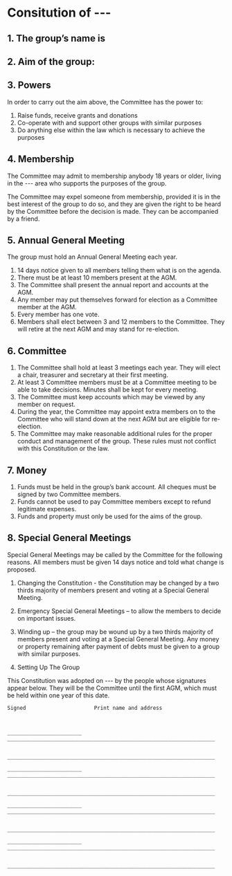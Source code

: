 # Consitution of ---

## 1. The group’s name is	 

## 2. Aim of the group: 

## 3. Powers  

In order to carry out the aim above, the Committee has the power to:

1. Raise funds, receive grants and donations
2. Co-operate with and support other groups with similar purposes
3. Do anything else within the law which is necessary to achieve the purposes

## 4. Membership

The Committee may admit to membership anybody 18 years or older, living in the --- area who supports the purposes of the group.  

The Committee may expel someone from membership, provided it is in the best interest of the group to do so, and they are given the right to be heard by the Committee before the decision is made. They can be accompanied by a friend. 

## 5.	Annual General Meeting

The group must hold an Annual General Meeting each year.

1. 14 days notice given to all members telling them what is on the agenda. 
2. There must be at least 10 members present at the AGM. 
3. The Committee shall present the annual report and accounts at the AGM.
4. Any member may put themselves forward for election as a Committee member at the AGM. 
5. Every member has one vote. 
6. Members shall elect between 3 and 12 members to the Committee. They will retire at the next AGM and may stand for re-election. 

## 6.	Committee

1. The Committee shall hold at least 3 meetings each year. They will elect a chair, treasurer and secretary at their first meeting. 
2. At least 3 Committee members must be at a Committee meeting to be able to take decisions. Minutes shall be kept for every meeting.
3. The Committee must keep accounts which may be viewed by any member on request.
4. During the year, the Committee may appoint extra members on to the Committee who will stand down at the next AGM but are eligible for re-election.
5. The Committee may make reasonable additional rules for the proper conduct and management of the group. These rules must not conflict with this Constitution or the law.

## 7.	Money

1. Funds must be held in the group’s bank account. All cheques must be signed by two Committee members.
2. Funds cannot be used to pay Committee members except to refund legitimate expenses.
3. Funds and property must only be used for the aims of the group.

## 8.	Special General Meetings

Special General Meetings may be called by the Committee for the following reasons. All members must be given 14 days notice and told what change is proposed.

1. Changing the Constitution - the Constitution may be changed by a two thirds majority of members present and voting at a Special General Meeting.  
2. Emergency Special General Meetings – to allow the members to decide on important issues.
3. Winding up – the group may be wound up by a two thirds majority of members present and voting at a Special General Meeting. Any money or property remaining after payment of debts must be given to a group with similar purposes. 

9.	Setting Up The Group
 
This Constitution was adopted on --- by the people whose signatures appear below. They will be the Committee until the first AGM, which must be held within one year of this date.

```
Signed                      Print name and address



________________________    ___________________________________________________________________
    
                            ___________________________________________________________________

________________________    ___________________________________________________________________

                            ___________________________________________________________________

________________________    ___________________________________________________________________

                            ___________________________________________________________________

________________________    ___________________________________________________________________

                            ___________________________________________________________________
```

